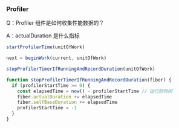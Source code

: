 ### Profiler

Q：Profiler 组件是如何收集性能数据的？

A：actualDuration 是什么指标


```javascript
startProfilerTime(unitOfWork)

next = beginWork(current, unitOfWork)

stopProfilerTimerIfRunningAndRecordDuration(unitOfWork)
```


```javascript
function stopProfilerTimerIfRunningAndRecordDuration(fiber) {
  if (profilerStartTime >= 0) {
    const elapsedTime = now() - profilerStartTime // 运行的时间
    fiber.actualDuration += elapsedTime
    fiber.selfBaseDuration += elapsedTime
    profilerStartTime = -1
  }
}
```